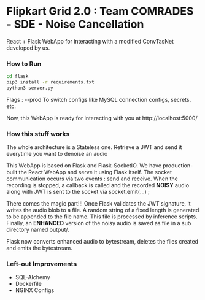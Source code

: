 # Flipkart Grid 2.0 : Team COMRADES - SDE - Noise Cancellation

React + Flask WebApp for interacting with a modified ConvTasNet developed by us. 

### How to Run

```bash
cd flask
pip3 install -r requirements.txt
python3 server.py
```

Flags : --prod
To switch configs like MySQL connection configs, secrets, etc.

Now, this WebApp is ready for interacting with you at http://localhost:5000/

### How this stuff works

The whole architecture is a Stateless one. Retrieve a JWT and send it everytime you want to denoise an audio

This WebApp is based on Flask and Flask-SocketIO. We have production-built the React WebApp and serve it using Flask itself. The socket communication occurs via two events : send and receive. When the recording is stopped, a callback is called and the recorded __NOISY__ audio along with JWT is sent to the socket via socket.emit(...) ; 

There comes the magic part!!! Once Flask validates the JWT signature, it writes the audio blob to a file. A random string of a fixed length is generated to be appended to the file name. This file is processed by inference scripts. Finally, an __ENHANCED__ version of the noisy audio is saved as file in a sub directory named output/.

Flask now converts enhanced audio to bytestream, deletes the files created and emits the bytestream.

### Left-out Improvements

+ SQL-Alchemy
+ Dockerfile
+ NGINX Configs
